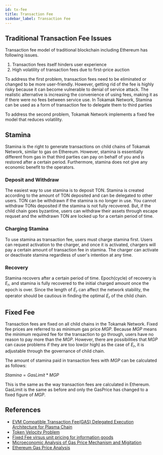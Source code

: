 ```yaml
---
id: tx-fee
title: Transaction Fee
sidebar_label: Transaction Fee
---
```


## Traditional Transaction Fee Issues
Transaction fee model of traditional blockchain including Ethereum has following issues.

1. Transaction fees itself hinders user experience
2. High volatility of transaction fees due to first-price auction

To address the first problem, transaction fees need to be eliminated or changed to be more user-friendly. However, getting rid of the fee is highly risky because it can become vulnerable to denial of service attack. The realistic alternative is increasing the convenience of using fees, making it as if there were no fees between service use. In Tokamak Network, Stamina can be used as a form of transaction fee to delegate them to third parties

To address the second problem, Tokamak Network implements a fixed fee model that reduces volatility.

## Stamina
Stamina is the right to generate transactions on child chains of Tokamak Network, similar to gas on Ethereum. However, stamina is essentially different from gas in that third parties can pay on behalf of you and is restored after a certain period. Furthermore, stamina does not give any economic benefit to the operators.


### Deposit and Withdraw
The easiest way to use stamina is to deposit TON. Stamina is created according to the amount of TON deposited and can be delegated to other users. TON can be withdrawn if the stamina is no longer in use. You cannot withdraw TONs deposited if the stamina is not fully recovered. But, if the child chain goes byzantine, users can withdraw their assets through escape requset and the withdrawn TON are locked up for a certain period of time.

### Charging Stamina
To use stamina as transaction fee, users must charge stamina first. Users can request activation to the charger, and once it is activated, chargers will pay a certain amount of transaction fee in stamina. The charger can activate or deactivate stamina regardless of user's intention at any time.

### Recovery
Stamina recovers after a certain period of time. Epoch(cycle) of recovery is $E_{r}$, and stamina is fully recovered to the initial charged amount once the epoch is over. Since the length of $E_{r}$ can affect the network stability, the operator should be cautious in finding the optimal $E_{r}$ of the child chain.

## Fixed Fee
Transaction fees are fixed on all child chains in the Tokamak Network. Fixed fee prices are referred to as minimum gas price $MGP$. Because $MGP$ means the minimum required fee for the transaction to go through, users have no reason to pay more than the $MGP$. However, there are possibilities that $MGP$ can cause problems if they are too low(or high) as the case of $E_{r}$, it is adjustable through the governance of child chain.

The amount of stamina paid in transaction fees with $MGP$ can be calculated as follows:

$Stamina= GasLimit * MGP$

This is the same as the way transaction fees are calculated in Ethereum. GasLimit is the same as before and only the GasPrice has changed to a fixed figure of $MGP$.


## References
- [EVM Compatible Transaction Fee(GAS) Delegated Execution Architecture for Plasma Chain](https://ethresear.ch/t/evm-compatible-transaction-fee-gas-delegated-execution-architecture-for-plasma-chain/3106)
- [Token Velocity Problem](https://www.coindesk.com/blockchain-token-velocity-problem)
- [Fixed Fee virsus unit pricing for information goods](http://www.dtc.umn.edu/~odlyzko/doc/price.war.pdf)
- [Microeconomic Analysis of Gas Price Mechanism and Migitation](https://hackmd.io/oe-bT8GcRvCc7vBgeOJyLw?both)
- [Ethereum Gas Price Analysis](https://medium.com/onther-tech/ethereum-gas-price-analysis-b70080e2e0d7)
